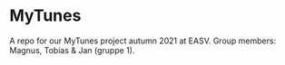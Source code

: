 # MyTunes
A repo for our MyTunes project autumn 2021 at EASV. Group members: Magnus, Tobias &amp; Jan (gruppe 1).
